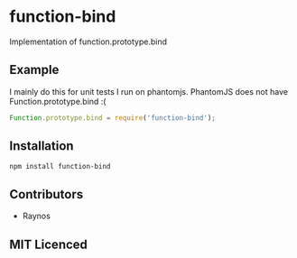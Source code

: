 # function-bind

<!--
    [![build status][travis-svg]][travis-url]
    [![NPM version][npm-badge-svg]][npm-url]
    [![Coverage Status][5]][6]
    [![gemnasium Dependency Status][7]][8]
    [![Dependency status][deps-svg]][deps-url]
    [![Dev Dependency status][dev-deps-svg]][dev-deps-url]
-->

<!-- [![browser support][11]][12] -->

Implementation of function.prototype.bind

## Example

I mainly do this for unit tests I run on phantomjs.
PhantomJS does not have Function.prototype.bind :(

```js
Function.prototype.bind = require('function-bind');
```

## Installation

`npm install function-bind`

## Contributors

- Raynos

## MIT Licenced

[travis-svg]: https://travis-ci.org/Raynos/function-bind.svg
[travis-url]: https://travis-ci.org/Raynos/function-bind
[npm-badge-svg]: https://badge.fury.io/js/function-bind.svg
[npm-url]: https://npmjs.org/package/function-bind
[5]: https://coveralls.io/repos/Raynos/function-bind/badge.png
[6]: https://coveralls.io/r/Raynos/function-bind
[7]: https://gemnasium.com/Raynos/function-bind.png
[8]: https://gemnasium.com/Raynos/function-bind
[deps-svg]: https://david-dm.org/Raynos/function-bind.svg
[deps-url]: https://david-dm.org/Raynos/function-bind
[dev-deps-svg]: https://david-dm.org/Raynos/function-bind/dev-status.svg
[dev-deps-url]: https://david-dm.org/Raynos/function-bind#info=devDependencies
[11]: https://ci.testling.com/Raynos/function-bind.png
[12]: https://ci.testling.com/Raynos/function-bind
